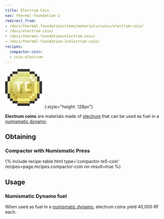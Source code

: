 ```yaml
---
title: Electrum Coin
nav: thermal-foundation-2
redirect_from:
- /docs/thermal-foundation/items/materials/coins/electrum-coin/
- /docs/electrum-coin/
- /docs/thermal-foundation/electrum-coin/
- /docs/thermal-foundation-2/electrum-coin/
recipes:
  compactor-coin:
  - coin-electrum
---
```


![Electrum coin](/assets/images/thermal-foundation-2/coin-electrum.png){:style="height: 128px"}


**Electrum coins** are materials made of [electrum](/docs/1.12/thermal-foundation-2/electrum-ingot/) that
can be used as fuel in a [numismatic dynamo](/docs/1.12/thermal-expansion-5/numismatic-dynamo/).


Obtaining
---------

### Compactor with Numismatic Press
{% include recipe-table.html type='compactor-te5-coin' recipes=page.recipes.compactor-coin no-result=true %}


Usage
-----

### Numismatic Dynamo fuel
When used as fuel in a [numismatic dynamo](/docs/1.12/thermal-expansion-5/numismatic-dynamo/), electrum
coins yield 40,000 RF each.
